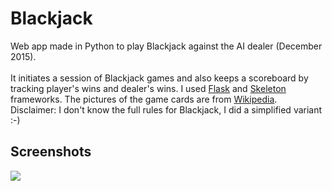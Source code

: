 # Blackjack

Web app made in Python to play Blackjack against the AI dealer (December 2015). <br/><br/>
It initiates a session of Blackjack games and also keeps a scoreboard by tracking player's wins and dealer's wins.
I used <a href="http://flask.pocoo.org/">Flask</a> and <a href="http://getskeleton.com/">Skeleton</a> frameworks. The pictures of the game cards are from <a href="https://en.wikipedia.org/wiki/Standard_52-card_deck">Wikipedia</a>.<br/>
Disclaimer: I don't know the full rules for Blackjack, I did a simplified variant :-)<br/>

## Screenshots
<img src="http://i67.tinypic.com/dggxuo.jpg"/> <br/>
